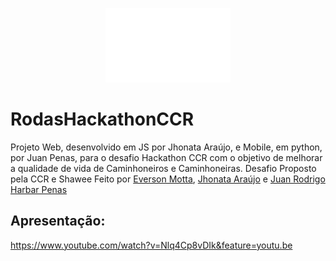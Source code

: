 
<p align="center">
  <img src="/app1/Logo_rodas%20(1).png" width=200>
</p>

# RodasHackathonCCR
Projeto Web, desenvolvido em JS por Jhonata Araújo, e Mobile, em python, por Juan Penas, para o desafio Hackathon CCR com o objetivo de melhorar a qualidade de vida de Caminhoneiros e Caminhoneiras. Desafio Proposto pela CCR e Shawee
Feito por [Everson Motta](https://www.linkedin.com/in/everson-motta-b76673100/), [Jhonata Araújo](https://www.linkedin.com/in/jhonatavinicius2488/) e [Juan Rodrigo Harbar Penas](https://www.linkedin.com/in/juan-rodrigo-harbar-penas-296321129/)

## Apresentação:
https://www.youtube.com/watch?v=Nlq4Cp8vDIk&feature=youtu.be
